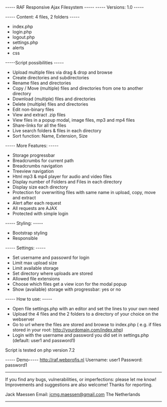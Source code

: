 ----- RAF Responsive Ajax Filesystem -----
----- Versions: 1.0 -----

----- Content: 4 files, 2 folders -----
* index.php 
* login.php 
* logout.php 
* settings.php 
* alerts
* css 

-----Script possibilities -----
* Upload multiple files via drag & drop and browse
* Create directories and subdirectories
* Rename files and directories
* Copy / Move (multiple) files and directories from one to another directory
* Download (multiple) files and directories
* Delete (multiple) files and directories 
* Edit non-binary files 
* View and extract .zip files
* View files in a popup modal, image files, mp3 and mp4 files
* Share-links for all the files
* Live search folders & files in each directory 
* Sort function: Name, Extension, Size 

----- More Features: -----
* Storage progressbar 
* Breadcrumbs for current path
* Breadcrumbs navigation
* Treeview navigation
* Html mp3 & mp4 player for audio and video files
* Display number of Folders and Files in each directory
* Display size each directory
* Protection for overwriting files with same name in upload, copy, move and extract
* Alert after each request
* All requests are AJAX
* Protected with simple login

----- Styling: -----
* Bootstrap styling
* Responsible

----- Settings: -----
* Set username and passowrd for login
* Limit max upload size
* Limit available storage
* Set directory where uploads are stored
* Allowed file extensions
* Choose which files get a view icon for the modal popup
* Show (available) storage with progressbar: yes or no

----- How to use: -----
* Open file settings.php with an editor and set the lines to your own need
* Upload the 4 files and the 2 folders to a directory of your choice on the webserver
* Go to url where the files are stored and browse to index.php ( e.g. if files stored in your root: http://yourdomain.com/index.php) 
* Login with the username and password you did set in settings.php (default: user1 and password1)

Script is tested on php version 7.2

----- Demo-----
http://raf.webprofis.nl
Username: user1
Password: password1


********************************
If you find any bugs, vulnerabilities, or imperfections: please let me know!
Improvements and suggestions are also welcome!
Thanks for reporting.

Jack Maessen
Email: jcmg.maessen@gmail.com
The Netherlands

********************************
